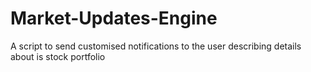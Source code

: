 # Market-Updates-Engine
A script to send customised notifications to the user describing details about is stock portfolio
